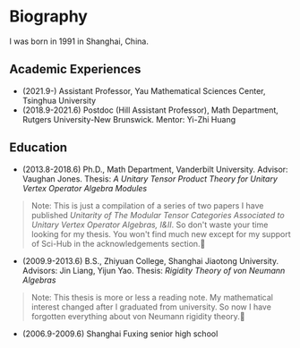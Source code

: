 # Biography

I was born in 1991 in Shanghai, China. 


## Academic Experiences
- (2021.9-)  Assistant Professor, Yau Mathematical Sciences Center, Tsinghua University
- (2018.9-2021.6)  Postdoc (Hill Assistant Professor), Math Department, Rutgers University-New Brunswick. Mentor: Yi-Zhi Huang

## Education
- (2013.8-2018.6) Ph.D., Math Department, Vanderbilt University. Advisor: Vaughan Jones. Thesis: *A Unitary Tensor Product Theory for Unitary Vertex Operator Algebra Modules*
> Note: This is just a compilation of a series of two papers I have published *Unitarity of The Modular Tensor Categories Associated to Unitary Vertex Operator Algebras, I&II*. So don't waste your time looking for my thesis. You won't find much new except for my support of Sci-Hub in the acknowledgements section.🤣
- (2009.9-2013.6) B.S., Zhiyuan College, Shanghai Jiaotong University. Advisors: Jin Liang, Yijun Yao. Thesis: *Rigidity Theory of von Neumann Algebras*
> Note: This thesis is more or less a reading note. My mathematical interest changed after I graduated from university. So now I have forgotten everything about von Neumann rigidity theory.🤪
- (2006.9-2009.6) Shanghai Fuxing senior high school
